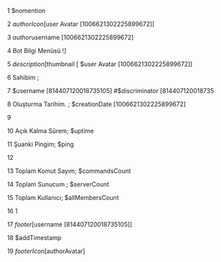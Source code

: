 1 $nomention

2 $authorIcon [$user Avatar [1006621302225899672]]

3 $author$username [1006621302225899672]

4 Bot Bilgi Menüsü !]

5 $description[$thumbnail [ $user Avatar [1006621302225899672]]

6 Sahibim ;

7 $username [814407120018735105] #$discriminator [814407120018735

8 Oluşturma Tarihim. ; $creationDate [1006621302225899672]

9

10 Açık Kalma Sürem; $uptime

11 Şuanki Pingim; $ping

12

13 Toplam Komut Sayım; $commandsCount

14 Toplam Sunucum ; $serverCount

15 Toplam Kullanıcı; $allMembersCount

16 1

17 $footer[$username [814407120018735105]]

18 $addTimestamp

19 $footerIcon [$authorAvatar]


